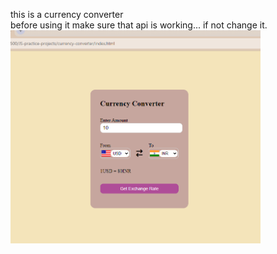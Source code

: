 this is a currency converter
<br>
before using it make sure that api is working... if not change it.
<img width="400" src="/currency-converter/Screenshot 2024-06-14 153901.png">
